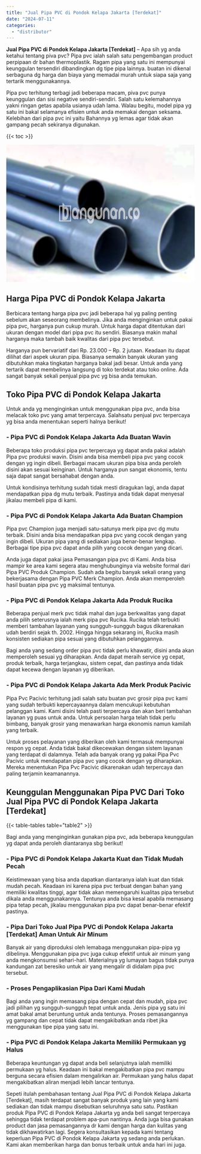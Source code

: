 ```yaml
---
title: "Jual Pipa PVC di Pondok Kelapa Jakarta [Terdekat]"
date: "2024-07-11"
categories: 
  - "distributor"
---
```


**Jual Pipa PVC di Pondok Kelapa Jakarta \[Terdekat\]** – Apa sih yg anda ketahui tentang piva pvc? Pipa pvc ialah salah satu pengembangan product perpipaan dr bahan thermoplastik. Ragam pipa yang satu ini mempunyai keunggulan tersendiri dibandingkan dg tipe pipa lainnya. buatan ini dikenal serbaguna dg harga dan biaya yang memadai murah untuk siapa saja yang tertarik menggunakannya.

Pipa pvc terhitung terbagi jadi beberapa macam, piva pvc punya keunggulan dan sisi negative sendiri-sendiri. Salah satu kelemahannya yakni ringan getas apabila usianya udah lama. Walau begitu, model pipa yg satu ini bakal selamanya efisien untuk anda memakai dengan seksama. Kelebihan dari pipa pvc ini yaitu Bahannya yg lemas agar tidak akan gampang pecah sekiranya digunakan.

{{< toc >}}

![Jual Pipa PVC di Pondok Kelapa Jakarta [Terdekat]](/images/jaul-pipa-pvc-60.png)

## Harga Pipa PVC di Pondok Kelapa Jakarta

Berbicara tentang harga pipa pvc jadi beberapa hal yg paling penting sebelum akan seseorang membelinya. Jika anda menginginkan untuk pakai pipa pvc, harganya pun cukup murah. Untuk harga dapat ditentukan dari ukuran dengan model dari pipa pvc itu sendiri. Biasanya makin mahal harganya maka tambah baik kwalitas dari pipa pvc tersebut.

Harganya pun bervariatif dari Rp. 23.000 – Rp. 2 jutaan. Keadaan itu dapat dilihat dari aspek ukuran pipa. Biasanya semakin banyak ukuran yang dibutuhkan maka tingkatan harganya bakal jadi besar. Untuk anda yang tertarik dapat membelinya langsung di toko terdekat atau toko online. Ada sangat banyak sekali penjual pipa pvc yg bisa anda temukan.

## Toko Pipa PVC di Pondok Kelapa Jakarta

Untuk anda yg menginginkan untuk menggunakan pipa pvc, anda bisa melacak toko pvc yang amat terpercaya. Salahsatu penjual pvc terpercaya yg bisa anda menentukan seperti halnya berikut!

### \- Pipa PVC di Pondok Kelapa Jakarta Ada Buatan Wavin

Beberapa toko produksi pipa pvc terpercaya yg dapat anda pakai adalah Pipa pvc produksi wavin. Disini anda bisa membeli pipa pvc yang cocok dengan yg ingin dibeli. Berbagai macam ukuran pipa bisa anda peroleh disini akan sesuai keinginan. Untuk harganya pun sangat ekonomis, tentu saja dapat sangat bersahabat dengan anda.

Untuk kondisinya terhitung sudah tidak mesti diragukan lagi, anda dapat mendapatkan pipa dg mutu terbaik. Pastinya anda tidak dapat menyesal jikalau membeli pipa di kami.

### \- Pipa PVC di Pondok Kelapa Jakarta Ada Buatan Champion

Pipa pvc Champion juga menjadi satu-satunya merk pipa pvc dg mutu terbaik. Disini anda bisa mendapatkan pipa pvc yang cocok dengan yang ingin dibeli. Ukuran pipa yang di sediakan juga benar-benar lengkap. Berbagai tipe pipa pvc dapat anda pilih yang cocok dengan yang dicari.

Anda juga dapat pakai jasa Pemasangan pipa pvc di Kami. Anda bisa mampir ke area kami segera atau menghubunginya via website formal dari Pipa PVC Produk Champion. Sudah ada begitu banyak sekali orang yang bekerjasama dengan Pipa PVC Merk Champion. Anda akan memperoleh hasil buatan pipa pvc yg maksimal tentunya.

### \- Pipa PVC di Pondok Kelapa Jakarta Ada Produk Rucika

Beberapa penjual merk pvc tidak mahal dan juga berkwalitas yang dapat anda pilih seterusnya ialah merk pipa pvc Rucika. Rucika telah terbukti memberi tambahan layanan yang sungguh-sungguh bagus dikarenakan udah berdiri sejak th. 2002. Hingga hingga sekarang ini, Rucika masih konsisten sediakan pipa sesuai yang dibutuhkan pelanggannya.

Bagi anda yang sedang order pipa pvc tidak perlu khawatir, disini anda akan memperoleh sesuai yg diharapkan. Anda dapat meraih service yg cepat, produk terbaik, harga terjangkau, sistem cepat, dan pastinya anda tidak dapat kecewa dengan layanan yg diberikan.

### \- Pipa PVC di Pondok Kelapa Jakarta Ada Merk Produk Pacivic

Pipa Pvc Pacivic terhitung jadi salah satu buatan pvc grosir pipa pvc kami yang sudah terbukti kepercayaannya dalam mencukupi kebutuhan pelanggan kami. Kami disini telah pasti terpercaya dan akan beri tambahan layanan yg puas untuk anda. Untuk persoalan harga telah tidak perlu bimbang, banyak grosir yang menawarkan harga ekonomis namun kamilah yang terbaik.

Untuk proses pelayanan yang diberikan oleh kami termasuk mempunyai respon yg cepat. Anda tidak bakal dikecewakan dengan sistem layanan yang terdapat di dalamnya. Telah ada banyak orang yg pakai Pipa Pvc Pacivic untuk mendapatan pipa pvc yang cocok dengan yg diharapkan. Mereka menentukan Pipa Pvc Pacivic dikarenakan udah terpercaya dan paling terjamin keamanannya.

## Keunggulan Menggunakan Pipa PVC Dari Toko Jual Pipa PVC di Pondok Kelapa Jakarta \[Terdekat\]

{{< table-tables table="table2" >}}

Bagi anda yang menginginkan gunakan pipa pvc, ada beberapa keunggulan yg dapat anda peroleh diantaranya sbg berikut!

### \- Pipa PVC di Pondok Kelapa Jakarta Kuat dan Tidak Mudah Pecah

Keistimewaan yang bisa anda dapatkan diantaranya ialah kuat dan tidak mudah pecah. Keadaan ini karena pipa pvc terbuat dengan bahan yang memiliki kwalitas tinggi, agar tidak akan memengaruhi kualitas pipa tersebut dikala anda menggunakannya. Tentunya anda bisa kesal apabila memasang pipa tetap pecah, jikalau menggunakan pipa pvc dapat benar-benar efektif pastinya.

### \- Pipa Dari Toko Jual Pipa PVC di Pondok Kelapa Jakarta \[Terdekat\] Aman Untuk Air Minum

Banyak air yang diproduksi oleh lemabaga menggunakan pipa-pipa yg dibelinya. Menggunakan pipa pvc juga cukup efektif untuk air minum yang anda mengkonsumsi sehari-hari. Materialnya yg lumayan bagus tidak punya kandungan zat beresiko untuk air yang mengalir di didalam pipa pvc tersebut.

### \- Proses Pengaplikasian Pipa Dari Kami Mudah

Bagi anda yang ingin memasang pipa dengan cepat dan mudah, pipa pvc jadi pilihan yg sungguh-sungguh tepat untuk anda. Jenis pipa yg satu ini amat bakal amat beruntung untuk anda tentunya. Proses pemasangannya yg gampang dan cepat tidak dapat mengakibatkan anda ribet jika menggunakan tipe pipa yang satu ini.

### \- Pipa PVC di Pondok Kelapa Jakarta Memiliki Permukaan yg Halus

Beberapa keuntungan yg dapat anda beli selanjutnya ialah memiliki permukaan yg halus. Keadaan ini bakal mengakibatkan pipa pvc mampu berguna secara efisien dalam mengalirkan air. Permukaan yang halus dapat mengakibatkan aliran menjadi lebih lancar tentunya.

Sepeti itulah pembahasan tentang Jual Pipa PVC di Pondok Kelapa Jakarta \[Terdekat\], masih terdapat sangat banyak produk yang lain yang kami sediakan dan tidak mampu disebutkan seluruhnya satu satu. Pastikan produk Pipa PVC di Pondok Kelapa Jakarta yg anda beli sangat terpercaya sehingga tidak terdapat problem apa-pun nantinya. Anda juga bisa gunakan product dan jasa pemasangannya dr kami dengan harga dan kulitas yang tidak dikhawatirkan lagi. Segera konsultasikan kepada kami tentang keperluan Pipa PVC di Pondok Kelapa Jakarta yg sedang anda perlukan. Kami akan memberikan harga dan bonus terbaik untuk anda hari ini juga.
